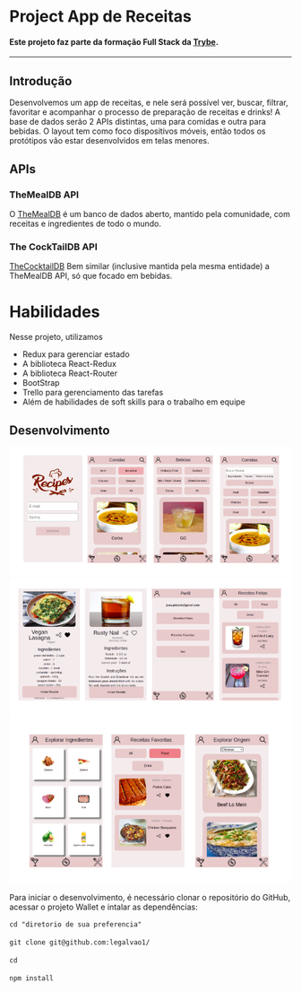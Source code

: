 # Project App de Receitas
#### Este projeto faz parte da formação Full Stack da <a href="https://www.betrybe.com/">Trybe</a>.
---

## Introdução
 Desenvolvemos um app de receitas, e nele será possível ver, buscar, filtrar, favoritar e acompanhar o processo de preparação de receitas e drinks!
A base de dados serão 2 APIs distintas, uma para comidas e outra para bebidas.
O layout tem como foco dispositivos móveis, então todos os protótipos vão estar desenvolvidos em telas menores.

## APIs

### TheMealDB API

O [TheMealDB](https://www.themealdb.com/) é um banco de dados aberto, mantido pela comunidade, com receitas e ingredientes de todo o mundo.


### The CockTailDB API

[TheCocktailDB](https://www.thecocktaildb.com) Bem similar (inclusive mantida pela mesma entidade) a TheMealDB API, só que focado em bebidas.



# Habilidades

Nesse projeto, utilizamos

  - Redux para gerenciar estado
  - A biblioteca React-Redux
  - A biblioteca React-Router
  - BootStrap
  - Trello para gerenciamento das tarefas
  - Além de habilidades de soft skills para o trabalho em equipe

## Desenvolvimento

![image](parte1.png)
![image](parte2.png)
![image](parte3.png)


Para iniciar o desenvolvimento, é necessário clonar o repositório do GitHub, acessar o projeto Wallet e intalar as dependências:
```shell
cd "diretorio de sua preferencia"

git clone git@github.com:legalvao1/

cd 

npm install

